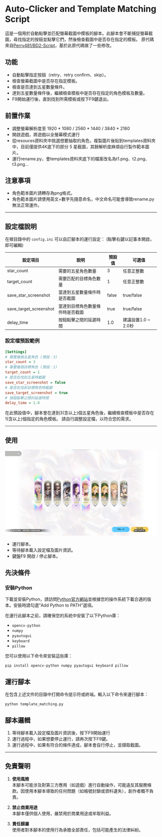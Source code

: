 # Auto-Clicker and Template Matching Script

這是一個用於自動點擊並匹配螢幕截圖中模板的腳本。此腳本會不斷捕捉螢幕截圖，尋找指定的按鈕並點擊它們，然後檢查截圖中是否存在指定的模板。
原代碼來自[Perry481/BD2-Script](https://github.com/Perry481/BD2-Script)，基於此原代碼做了一些修改。

## 功能

- 自動點擊指定按鈕（retry、retry confirm、skip）。
- 檢查螢幕截圖中是否存在指定模板。
- 檢查是否達到五星數量條件。
- 達到五星數量條件後，繼續檢查模板中是否存在指定的角色模板及數量。
- F9開始運行後，直到找到所需模板或按下F9鍵退出。

## 前置作業
- 調整螢幕解析度至 1920 * 1080 / 2560 * 1440 / 3840 * 2160
- 開啟遊戲，將遊戲以全螢幕模式運行
- 從resouces資料夾中挑選想要抽取的角色，複製圖片後貼到templates資料夾中，目前僅提供4K底下的部分 5 星截圖，其餘解析度麻煩自行製作範本圖片。
- 運行rename.py，會templates資料夾底下的檔案改名為t1.png、t2.png、t3.png...

## 注意事項
- 角色範本圖片請轉存為png格式。
- 角色範本圖片請使用英文+數字先隨意命名，中文命名可能會導致rename.py無法正常運作。

---

## 設定檔說明

在根目錄中的 `config.ini` 可以自訂腳本的運行設定：
(點擊右鍵以記事本開啟，即可編輯)

| 設定項目 | 說明 | 預設值 | 可選值 |
|---------|------|--------|--------|
| star_count | 需要的五星角色數量 | 3 | 任意正整數 |
| target_count | 需要匹配的目標角色數量 | 1 | 任意正整數 |
| save_star_screenshot | 當達到五星數量條件時是否截圖 | false | true/false |
| save_target_screenshot | 當達到目標角色數量條件時是否截圖 | true | true/false |
| delay_time | 按鈕點擊之間的延遲時間 | 1.0 | 建議設置1.0 ~ 2.0秒 |

### 設定檔預設範例
```ini
[Settings]
# 需要幾個五星角色 (預設：3)
star_count = 3
# 需要幾個目標角色 (預設：1)
target_count = 1
# 是否在找到五星時截圖
save_star_screenshot = false
# 是否在找到目標角色時截圖
save_target_screenshot = true
# 按鈕點擊之間的延遲時間
delay_time = 1.0
```
在此預設值中，腳本會在達到3(含以上)個五星角色後，繼續檢查模板中是否存在1(含以上)個指定的角色模板。
請自行調整設定檔，以符合您的需求。


---

## 使用

![示例圖片](screenshot.png)
- 運行腳本。
- 等待腳本載入設定檔及圖片資訊。
- 鍵盤F9 開啟 / 停止腳本。

## 先決條件

### 安裝Python

下載並安裝Python，請訪問[Python官方網站](https://www.python.org)並根據您的操作系統下載合適的版本。安裝時請勾選“Add Python to PATH”選項。

在運行此腳本之前，請確保您的系統中安裝了以下Python庫：

- `opencv-python`
- `numpy`
- `pyautogui`
- `keyboard`
- `pillow`

您可以使用以下命令來安裝這些庫：

```
pip install opencv-python numpy pyautogui keyboard pillow
```
## 運行腳本
在包含上述文件的目錄中打開命令提示符或終端。輸入以下命令來運行腳本：
```
python template_matching.py
```

## 腳本邏輯 
1. 等待腳本載入設定檔及圖片資訊後，按下F9開始運行
2. 運行過程中，如果想要停止運行，請再次按下F9鍵。
3. 運行過程中，如果有符合的條件達成，腳本會自行停止，並擷取截圖。

---

## 免責聲明

1. **使用風險**  
   本腳本可能涉及對第三方應用（如遊戲）進行自動操作，可能違反其服務條款。因使用本腳本導致的任何問題（如帳號封鎖或資料遺失），創作者概不負責。

2. **禁止商業用途**  
   本腳本僅供個人使用，嚴禁用於商業用途或牟取利益。

3. **責任歸屬**  
   使用者對本腳本的使用行為承擔全部責任，包括可能產生的法律糾紛。